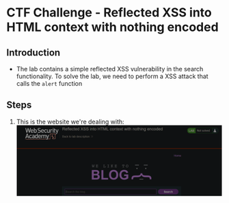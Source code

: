 # CTF Challenge - Reflected XSS into HTML context with nothing encoded
## Introduction
- The lab contains a simple reflected XSS vulnerability in the search functionality. To solve the lab, we need to perform a XSS attack that calls the `alert` function

## Steps
1. This is the website we're dealing with: <br>
![Website](reflected-xss.png "Website") <br>
